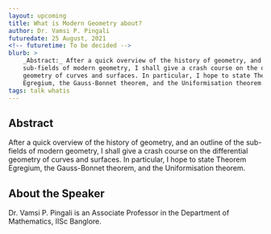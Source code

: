 ```yaml
---
layout: upcoming
title: What is Modern Geometry about?
author: Dr. Vamsi P. Pingali
futuredate: 25 August, 2021
<!-- futuretime: To be decided -->
blurb: >
    _Abstract:_ After a quick overview of the history of geometry, and an outline of the
    sub-fields of modern geometry, I shall give a crash course on the differential
    geometry of curves and surfaces. In particular, I hope to state Theorem
    Egregium, the Gauss-Bonnet theorem, and the Uniformisation theorem.
tags: talk whatis
---
```



## Abstract

After a quick overview of the history of geometry, and an outline of the
sub-fields of modern geometry, I shall give a crash course on the differential
geometry of curves and surfaces. In particular, I hope to state Theorem
Egregium, the Gauss-Bonnet theorem, and the Uniformisation theorem.

## About the Speaker

Dr. Vamsi P. Pingali is an Associate Professor in the Department of Mathematics, IISc Banglore.

